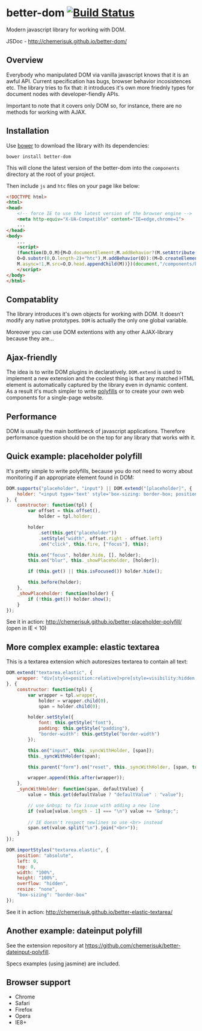 better-dom [![Build Status](https://api.travis-ci.org/chemerisuk/better-dom.png?branch=master)](http://travis-ci.org/chemerisuk/better-dom)
==========
Modern javascript library for working with DOM. 

JSDoc - http://chemerisuk.github.io/better-dom/

Overview
--------
Everybody who manipulated DOM via vanilla javascript knows that it is an awful API. Current specification has bugs, browser behavior incosistences etc. The library tries to fix that: it introduces it's own more friednly types for document nodes with developer-fiendly APIs.

Important to note that it covers only DOM so, for instance, there are no methods for working with AJAX.

Installation
------------
Use [bower](http://bower.io/) to download the library with its dependencies:

    bower install better-dom

This will clone the latest version of the better-dom into the `components` directory at the root of your project.

Then include `js` and `htc` files on your page like below:

```html
<!DOCTYPE html>
<html>
<head>
    <!-- force IE to use the latest version of the browser engine -->
    <meta http-equiv="X-UA-Compatible" content="IE=edge,chrome=1">
    ...    
</head>
<body>
    ...
    <script>
    (function(D,O,M){M=D.documentElement;M.addBehavior?(M.setAttribute("data-htc",
    O=O.substr(0,O.length-2)+"htc"),M.addBehavior(O)):(M=D.createElement("script"),
    M.async=!1,M.src=O,D.head.appendChild(M))})(document,"/components/better-dom/better-dom.js");
    </script>  
</body>
</html>
```

Compatablity
------------
The library introduces it's own objects for working with DOM. It doesn't modify any native prototypes. `DOM` is actually the only one global variable.

Moreover you can use DOM extentions with any other AJAX-library because they are...

Ajax-friendly
-------------
The idea is to write DOM plugins in declaratively. `DOM.extend` is used to implement a new extension and the coolest thing is that any matched HTML element is automatically captured by the library even in dynamic content. As a result it's much simpler to write [polyfills](#quick-example-placeholder-polyfill) or to create your own web components for a single-page website.

Performance
-----------
DOM is usually the main bottleneck of javascript applications. Therefore performance question should be on the top for any library that works with it.

Quick example: placeholder polyfill
-----------------------------------
It's pretty simple to write polyfills, because you do not need to worry about monitoring if an appropriate element found in DOM:

```js
DOM.supports("placeholder", "input") || DOM.extend("[placeholder]", {
    holder: "<input type='text' style='box-sizing: border-box; position: absolute; color: graytext; background: none no-repeat 0 0; border-color: transparent'/>"
}, {
    constructor: function(tpl) {
        var offset = this.offset(),
            holder = tpl.holder;

        holder
            .set(this.get("placeholder"))
            .setStyle("width", offset.right - offset.left)
            .on("click", this.fire, ["focus"], this);

        this.on("focus", holder.hide, [], holder);
        this.on("blur", this._showPlaceholder, [holder]);

        if (this.get() || this.isFocused()) holder.hide();

        this.before(holder);
    },
    _showPlaceholder: function(holder) {
        if (!this.get()) holder.show();
    }
});
```

See it in action: http://chemerisuk.github.io/better-placeholder-polyfill/ (open in IE < 10)

More complex example: elastic textarea
--------------------------------------
This is a textarea extension which autoresizes textarea to contain all text:

```js
DOM.extend("textarea.elastic", {
    wrapper: "div[style=position:relative]>pre[style=visibility:hidden;margin:0;border-style:solid]>span[style=display:inline-block;white-space:pre-wrap]"
}, {
    constructor: function(tpl) {
        var wrapper = tpl.wrapper,
            holder = wrapper.child(0),
            span = holder.child(0);

        holder.setStyle({
            font: this.getStyle("font"),
            padding: this.getStyle("padding"),
            "border-width": this.getStyle("border-width")
        });

        this.on("input", this._syncWithHolder, [span]);
        this._syncWithHolder(span);

        this.parent("form").on("reset", this._syncWithHolder, [span, true], this);

        wrapper.append(this.after(wrapper));
    },
    _syncWithHolder: function(span, defaultValue) {
        value = this.get(defaultValue ? "defaultValue" : "value");

        // use &nbsp; to fix issue with adding a new line
        if (value[value.length - 1] === "\n") value += "&nbsp;";
        
        // IE doesn't respect newlines so use <br> instead
        span.set(value.split("\n").join("<br>"));
    }
});

DOM.importStyles("textarea.elastic", {
    position: "absolute",
    left: 0,
    top: 0,
    width: "100%",
    height: "100%",
    overflow: "hidden",
    resize: "none",
    "box-sizing": "border-box"
});
```
See it in action: http://chemerisuk.github.io/better-elastic-textarea/

Another example: dateinput polyfill
-----------------------------------
See the extension repository at https://github.com/chemerisuk/better-dateinput-polyfill.

Specs examples (using jasmine) are included.

Browser support
---------------
* Chrome
* Safari
* Firefox
* Opera
* IE8+
